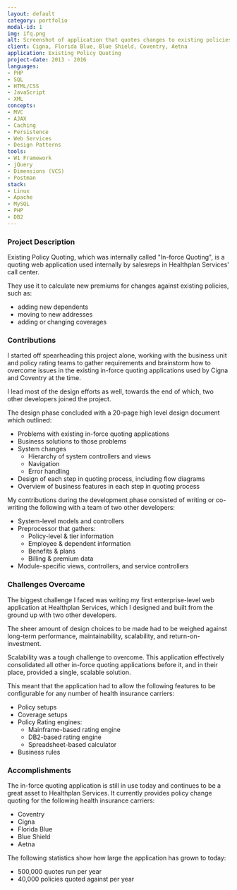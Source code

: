 ```yaml
---
layout: default
category: portfolio
modal-id: 1
img: ifq.png
alt: Screenshot of application that quotes changes to existing policies
client: Cigna, Florida Blue, Blue Shield, Coventry, Aetna
application: Existing Policy Quoting
project-date: 2013 - 2016
languages:
- PHP
- SQL
- HTML/CSS
- JavaScript
- XML
concepts:
- MVC
- AJAX
- Caching
- Persistence
- Web Services
- Design Patterns
tools:
- W1 Framework
- jQuery
- Dimensions (VCS)
- Postman
stack:
- Linux
- Apache
- MySQL
- PHP
- DB2
---
```


### Project Description
Existing Policy Quoting, which was internally called "In-force Quoting", is a quoting web application used internally by salesreps in Healthplan Services' call center. 

They use it to calculate new premiums for changes against existing policies, such as:

- adding new dependents
- moving to new addresses
- adding or changing coverages 

### Contributions
I started off spearheading this project alone, working with the business unit and policy rating teams to gather requirements and brainstorm how to overcome issues in the existing in-force quoting applications used by Cigna and Coventry at the time.

I lead most of the design efforts as well, towards the end of which, two other developers joined the project.

The design phase concluded with a 20-page high level design document which outlined:

- Problems with existing in-force quoting applications
- Business solutions to those problems
- System changes
  - Hierarchy of system controllers and views
  - Navigation
  - Error handling
- Design of each step in quoting process, including flow diagrams
- Overview of business features in each step in quoting process

My contributions during the development phase consisted of writing or co-writing the following with a team of two other developers:

- System-level models and controllers
- Preprocessor that gathers:
  - Policy-level & tier information
  - Employee & dependent information
  - Benefits & plans
  - Billing & premium data
- Module-specific views, controllers, and service controllers

### Challenges Overcame
The biggest challenge I faced was writing my first enterprise-level web application at Healthplan Services, which I designed and built from the ground up with two other developers.

The sheer amount of design choices to be made had to be weighed against long-term performance, maintainability, scalability, and return-on-investment.

Scalability was a tough challenge to overcome. This application effectively consolidated all other in-force quoting applications before it, and in their place, provided a single, scalable solution. 

This meant that the application had to allow the following features to be configurable for any number of health insurance carriers:

- Policy setups
- Coverage setups
- Policy Rating engines:
    + Mainframe-based rating engine
    + DB2-based rating engine
    + Spreadsheet-based calculator
- Business rules

### Accomplishments
The in-force quoting application is still in use today and continues to be a great asset to Healthplan Services. It currently provides policy change quoting for the following health insurance carriers:

- Coventry
- Cigna
- Florida Blue
- Blue Shield
- Aetna

The following statistics show how large the application has grown to today:

- 500,000 quotes run per year 
- 40,000 policies quoted against per year

